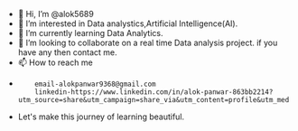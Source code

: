 - 👋 Hi, I’m @alok5689
- 👀 I’m interested in Data analystics,Artificial Intelligence(AI).
- 🌱 I’m currently learning Data Analytics.
- 💞️ I’m looking to collaborate on a real time Data analysis project. if you have any then contact me.
- 📫 How to reach me
-         email-alokpanwar9368@gmail.com
          linkedin-https://www.linkedin.com/in/alok-panwar-863bb2214?utm_source=share&utm_campaign=share_via&utm_content=profile&utm_medium=android_app
- Let's make this journey of learning beautiful.

<!---
alok5689/alok5689 is a ✨ special ✨ repository because its `README.md` (this file) appears on your GitHub profile.
You can click the Preview link to take a look at your changes.
--->
